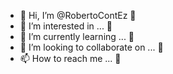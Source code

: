 - 👋 Hi, I’m @RobertoContEz 🍅
- 👀 I’m interested in ... 🍅
- 🌱 I’m currently learning ... 🍅
- 💞️ I’m looking to collaborate on ... 🍅
- 📫 How to reach me ... 🍅

<!---
🍅
--->
